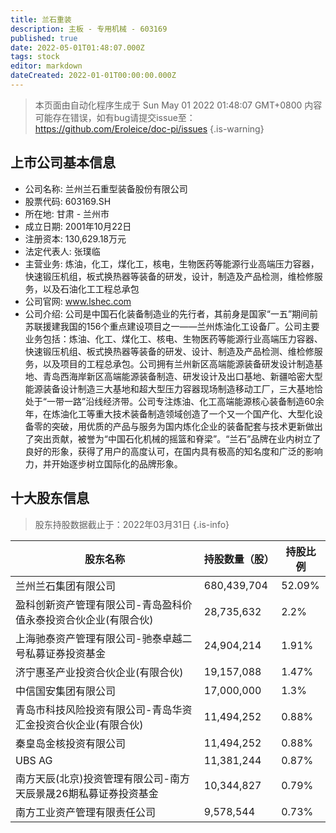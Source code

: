 ```yaml
---
title: 兰石重装
description: 主板 - 专用机械 - 603169
published: true
date: 2022-05-01T01:48:07.000Z
tags: stock
editor: markdown
dateCreated: 2022-01-01T00:00:00.000Z
---
```


> 本页面由自动化程序生成于 Sun May 01 2022 01:48:07 GMT+0800
> 内容可能存在错误，如有bug请提交issue至：https://github.com/Eroleice/doc-pi/issues
{.is-warning}

## 上市公司基本信息
- 公司名称: 兰州兰石重型装备股份有限公司
- 股票代码: 603169.SH
- 所在地: 甘肃 - 兰州市
- 成立日期: 2001年10月22日
- 注册资本: 130,629.18万元
- 法定代表人: 张璞临
- 主营业务: 炼油，化工，煤化工，核电，生物医药等能源行业高端压力容器，快速锻压机组，板式换热器等装备的研发，设计，制造及产品检测，维检修服务，以及石油化工工程总承包
- 公司官网: www.lshec.com
- 公司介绍: 公司是中国石化装备制造业的先行者，其前身是国家“一五”期间前苏联援建我国的156个重点建设项目之一——兰州炼油化工设备厂。公司主要业务包括：炼油、化工、煤化工、核电、生物医药等能源行业高端压力容器、快速锻压机组、板式换热器等装备的研发、设计、制造及产品检测、维检修服务，以及项目的工程总承包。公司拥有兰州新区高端能源装备研发设计制造基地、青岛西海岸新区高端能源装备制造、研发设计及出口基地、新疆哈密大型能源装备设计制造三大基地和超大型压力容器现场制造移动工厂，三大基地恰处于“一带一路”沿线经济带。公司专注炼油、化工高端能源核心装备制造60余年，在炼油化工等重大技术装备制造领域创造了一个又一个国产化、大型化设备零的突破，用优质的产品与服务为国内炼化企业的装备配套与技术更新做出了突出贡献，被誉为“中国石化机械的摇篮和脊梁”。“兰石”品牌在业内树立了良好的形象，获得了用户的高度认可，在国内具有极高的知名度和广泛的影响力，并开始逐步树立国际化的品牌形象。


## 十大股东信息
> 股东持股数据截止于：2022年03月31日
{.is-info}

| 股东名称 | 持股数量（股） | 持股比例 |
| --- | --- | --- |
| 兰州兰石集团有限公司 | 680,439,704 | 52.09% |
| 盈科创新资产管理有限公司-青岛盈科价值永泰投资合伙企业(有限合伙) | 28,735,632 | 2.2% |
| 上海驰泰资产管理有限公司-驰泰卓越二号私募证券投资基金 | 24,904,214 | 1.91% |
| 济宁惠圣产业投资合伙企业(有限合伙) | 19,157,088 | 1.47% |
| 中信国安集团有限公司 | 17,000,000 | 1.3% |
| 青岛市科技风险投资有限公司-青岛华资汇金投资合伙企业(有限合伙) | 11,494,252 | 0.88% |
| 秦皇岛金核投资有限公司 | 11,494,252 | 0.88% |
| UBS   AG | 11,381,244 | 0.87% |
| 南方天辰(北京)投资管理有限公司-南方天辰景晟26期私募证券投资基金 | 10,344,827 | 0.79% |
| 南方工业资产管理有限责任公司 | 9,578,544 | 0.73% |




